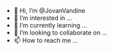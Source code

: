 - 👋 Hi, I’m @JovanVandine
- 👀 I’m interested in ...
- 🌱 I’m currently learning ...
- 💞️ I’m looking to collaborate on ...
- 📫 How to reach me ...

<!---
JovanVandine/JovanVandine is a ✨ special ✨ repository because its `README.md` (this file) appears on your GitHub profile.
You can click the Preview link to take a look at your changes.
--->
